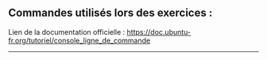 Commandes utilisés lors des exercices :
------

Lien de la documentation officielle : https://doc.ubuntu-fr.org/tutoriel/console_ligne_de_commande

------
